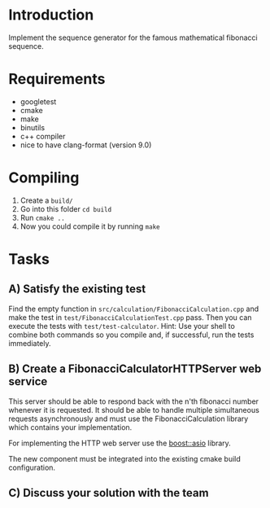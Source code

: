 # Introduction

Implement the sequence generator for the famous mathematical fibonacci sequence.

# Requirements

- googletest
- cmake
- make
- binutils
- c++ compiler
- nice to have clang-format (version 9.0)

# Compiling

1. Create a `build/`
1. Go into this folder `cd build`
1. Run `cmake ..`
1. Now you could compile it by running `make`

# Tasks
## A) Satisfy the existing test
Find the empty function in `src/calculation/FibonacciCalculation.cpp` and make the test in `test/FibonacciCalculationTest.cpp` pass. Then you can execute the tests with `test/test-calculator`. Hint: Use your shell to combine both commands so you compile and, if successful, run the tests immediately.

## B) Create a FibonacciCalculatorHTTPServer web service
This server should be able to respond back with the n'th fibonacci number whenever it is requested. It should be able to handle multiple simultaneous requests asynchronously and must use the FibonacciCalculation library which contains your implementation.

For implementing the HTTP web server use the [boost::asio](https://www.boost.org/doc/libs/1_66_0/doc/html/boost_asio.html) library.

The new component must be integrated into the existing cmake build configuration.

## C) Discuss your solution with the team
